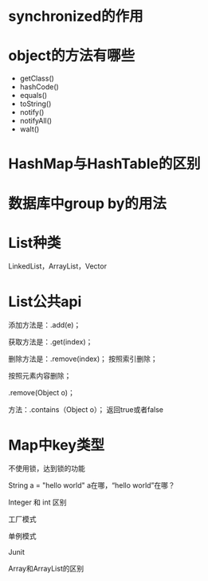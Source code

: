 # synchronized的作用

# object的方法有哪些

* getClass()         
* hashCode()        
* equals()      
* toString()      
* notify()     
* notifyAll()      
* waIt()   

# HashMap与HashTable的区别

#  数据库中group by的用法

# List种类

LinkedList，ArrayList，Vector

# List公共api

添加方法是：.add(e)；　　

获取方法是：.get(index)；　　

删除方法是：.remove(index)； 按照索引删除；

按照元素内容删除；

.remove(Object o)； 

方法：.contains（Object o）； 返回true或者false





# Map中key类型

不使用锁，达到锁的功能

String a = "hello world" a在哪，“hello world”在哪？

Integer 和 int 区别

工厂模式

单例模式

Junit

Array和ArrayList的区别















